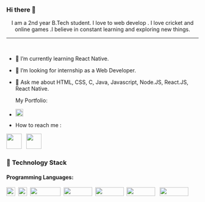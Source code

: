  ### Hi there 👋







 

<p align = "center">I am a 2nd year B.Tech student. I love to web develop . I love cricket and online games .I believe in constant learning and exploring new things.  </p>
 
----
<br>

- 🌱 I’m currently learning React Native.
- 👯 I’m looking for internship as a Web Developer.
- 💬 Ask me about HTML, CSS, C, Java, Javascript, Node.JS, React.JS, React Native.

    My Portfolio:
- <a href="https://vishalgupta8982.github.io/portfolio/"><img src="https://logos-download.com/wp-content/uploads/2021/01/Portfolio_Plus_Banking_Software_Logo-700x156.png" height="20px"></a>
-    How to reach me :

<a href="https://www.linkedin.com/in/vishal-gupta-b027b422a"><img src="https://play-lh.googleusercontent.com/kMofEFLjobZy_bCuaiDogzBcUT-dz3BBbOrIEjJ-hqOabjK8ieuevGe6wlTD15QzOqw" height="40px"></a>&nbsp;&nbsp; <a href="mailto:vishalgupta0403@gmail.com"><img src="https://thumbs.dreamstime.com/b/gmail-logo-google-product-icon-logotype-editorial-vector-illustration-vinnitsa-ukraine-october-199405574.jpg" height="40px"></a>
<br>

 
 

### 🔭 **Technology Stack**

#### **Programming Languages**:

  
 <img height=23 src="https://img.shields.io/badge/css3-%231572B6.svg?style=for-the-badge&logo=css3&logoColor=white">&nbsp;&nbsp;<img height=23 src="https://img.shields.io/badge/html5-%23E34F26.svg?style=for-the-badge&logo=html5&logoColor=white">&nbsp;&nbsp;<img height=23 width=80 src="https://repository-images.githubusercontent.com/161459736/524e6f00-8313-11e9-9c74-51546bca55a3">&nbsp;&nbsp;<img height=23 width=75 src="https://www.vectorlogo.zone/logos/java/java-ar21.png">&nbsp;&nbsp;<img height=23 width=75 src="https://res.cloudinary.com/practicaldev/image/fetch/s--iGOEVbEh--/c_imagga_scale,f_auto,fl_progressive,h_420,q_auto,w_1000/https://thepracticaldev.s3.amazonaws.com/i/hjvfqo21fc6u4zqo5ph0.jpg">&nbsp;&nbsp;<img height=23 width=75 src="https://www.vectorlogo.zone/logos/reactjs/reactjs-ar21.png">
 &nbsp;&nbsp;<img height=23 width=75 src="https://encrypted-tbn0.gstatic.com/images?q=tbn:ANd9GcTGD51uMb-_QC1AUdCg0R85xMB9XP-5VhWRRQ&usqp=CAU">

 
 

